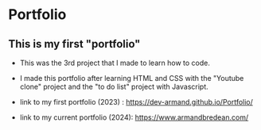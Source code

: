 # Portfolio
## This is my first "portfolio"

- This was the 3rd project that I made to learn how to code.
- I made this portfolio after learning HTML and CSS with the "Youtube clone" project and the "to do list" project with Javascript.

- link to my first portfolio (2023) : https://dev-armand.github.io/Portfolio/
- link to my current portfolio (2024): https://www.armandbredean.com/

